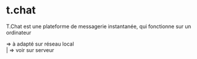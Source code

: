 # t.chat
T.Chat est une plateforme de messagerie instantanée, qui fonctionne sur un ordinateur <br>

=> à adapté sur réseau local <br>
| => voir sur serveur
